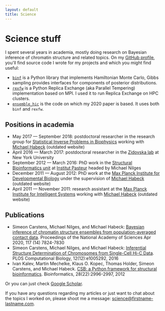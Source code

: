 ```yaml
---
layout: default
title: Science
---
```


# Science stuff
I spent several years in academia, mostly doing research on Bayesian inference of chromatin structure and related topics. On my [GitHub profile](https://github.com/simeoncarstens), you'll find source code I wrote for my projects and which you might find useful:
- [`binf`](https://github.com/simeoncarstens/binf) is a Python library that implements Hamiltonian Monte Carlo, Gibbs sampling provides interfaces for components of posterior distributions.
- [`rexfw`](https://github.com/simeoncarstens/rexfw) is a Python Replica Exchange (aka Parallel Tempering) implementation based on MPI. I used it to run Replica Exchange on HPC clusters.
- [`ensemble_hic`](https://github.com/simeoncarstens/ensemble_hic) is the code on which my 2020 paper is based. It uses both `binf` and `rexfw`.

## Positions in academia

- May 2017 &mdash; September 2018: postdoctoral researcher in the research group for <a href="http://www.mpibpc.mpg.de/munk"> Statistical Inverse Problems in Biophysics</a> working with <a href="http://www.stochastik.math.uni-goettingen.de/index.php?id=14&module=Persondetails&range_id=db66fd7fdd6564055fadd6873d86b790&username=michael_habeck">Michael Habeck</a> (outdated website)
- April 2016 &mdash; March 2017: postdoctoral researcher in the <a href="https://sites.google.com/a/nyu.edu/zidovska-lab/home">Zidovska lab</a> at New York University
- September 2012 &mdash; March 2016: PhD work in the <a href="http://www.pasteur.fr/recherche/unites/Binfs/">Structural Bioinformatics unit</a> at <a href="http://www.pasteur.fr">Institut Pasteur</a> headed by Michael Nilges
- December 2011 &mdash; August 2012: PhD work at the <a href="http://www.eb.tuebingen.mpg.de/">Max Planck Institute for Developmental Biology</a>
 under the supervision of <a href="http://www.stochastik.math.uni-goettingen.de/index.php?id=14&module=Persondetails&range_id=db66fd7fdd6564055fadd6873d86b790&username=michael_habeck">Michael Habeck</a> (outdated website)
- April 2011 &mdash; November 2011: research assistant at the <a href="https://is.mpg.de">Max Planck Institute for Intelligent Systems</a> working with <a href="http://www.stochastik.math.uni-goettingen.de/index.php?id=14&module=Persondetails&range_id=db66fd7fdd6564055fadd6873d86b790&username=michael_habeck">Michael Habeck</a> (outdated website)


## Publications
- Simeon Carstens, Michael Nilges, and Michael Habeck: <a href="https://www.pnas.org/content/117/14/7824">Bayesian inference of chromatin structure ensembles from population-averaged contact data</a>. Proceedings of the National Academy of Sciences Apr 2020, 117 (14) 7824-7830
- Simeon Carstens, Michael Nilges, and Michael Habeck: <a href="http://journals.plos.org/ploscompbiol/article?id=10.1371/journal.pcbi.1005292">Inferential Structure Determination of Chromosomes from Single-Cell Hi-C Data</a>. PLOS Computational Biology, 12(12):e1005292, 2016
- Ivan Kalev, Martin Mechelke, Klaus O. Kopec, Thomas Holder, Simeon Carstens, and Michael Habeck.
<a href="https://academic.oup.com/bioinformatics/article/28/22/2996/239703">CSB: a Python framework for structural bioinformatics</a>. Bioinformatics, 28(22):2996-2997, 2012

Or you can just check [Google Scholar](https://scholar.google.com/citations?user=peo8zFMAAAAJ&hl=en).

If you have any questions regarding my articles or just want to chat about the topics I worked on, please shoot me a message: science@firstname-lastname.com.
